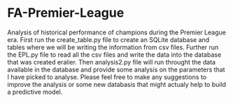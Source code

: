# FA-Premier-League
Analysis of historical performance of champions during the Premier League era. First run the create_table.py file to create an SQLite database and tables where we will be writing the information from csv files. Further run the EPL.py file to read all the csv files and write the data into the database that was created eralier. Then analysis2.py file will run throught the data available in the database and provide some analysis on the parameters that I have picked to analyse. Please feel free to make any suggestions to improve the analysis or some new databasis that might actualy help to build a predictive model.
